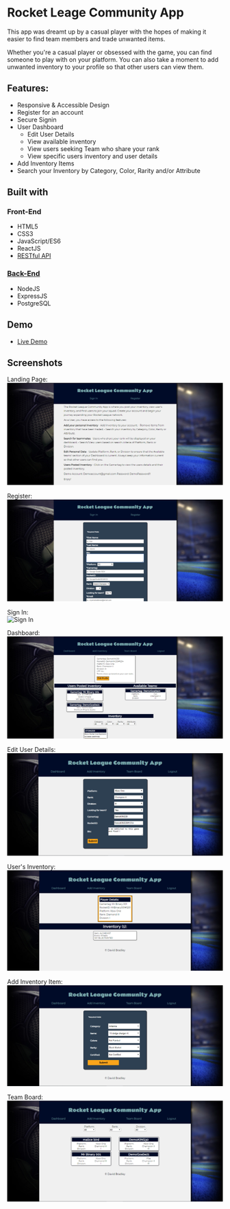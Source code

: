 # Rocket Leage Community App

This app was dreamt up by a casual player with the hopes of making it easier to find team members and trade unwanted items.

Whether you're a casual player or obsessed with the game, you can find someone to play with on your platform. You can also take a moment to add unwanted inventory to your profile so that other users can view them.

## Features:
- Responsive & Accessible Design
- Register for an account
- Secure Signin
- User Dashboard
  - Edit User Details
  - View available inventory
  - View users seeking Team who share your rank
  - View specific users inventory and user details
- Add Inventory Items
- Search your Inventory by Category, Color, Rarity and/or Attribute

## Built with
### Front-End
* HTML5
* CSS3
* JavaScript/ES6
* ReactJS
* [RESTful API](https://github.com/djbradleyii/rl-trading-app-server)
### [Back-End](https://github.com/djbradleyii/rl-trading-app-server)
* NodeJS
* ExpressJS
* PostgreSQL

## Demo

- [Live Demo](https://rocket-league-community-app.now.sh/)

## Screenshots
Landing Page:
![Landing Page](src/imgs/screenshots/landing-page.png)

Register:  
![Register](src/imgs/screenshots/registration-form.png)

Sign In:  
![Sign In](src/imgs/screenshots/signin-form.png)

Dashboard:
![Dashboard](src/imgs/screenshots/dashboard.png)

Edit User Details:
![Edit User Details](src/imgs/screenshots/edit-user-data.png)

User's Inventory:
![User's Inventory](src/imgs/screenshots/user-inventory.png)

Add Inventory Item:
![Add Inventory Item](src/imgs/screenshots/add-inventory.png)

Team Board:  
![Team Board](src/imgs/screenshots/team-board.png)

